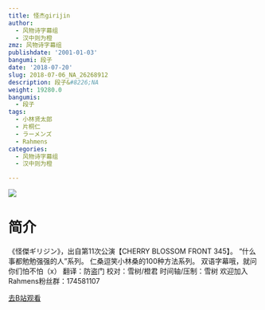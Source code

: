 ```yaml
---
title: 怪杰girijin
author:
  - 风物诗字幕组
  - 汉中则为橙
zmz: 风物诗字幕组
publishdate: '2001-01-03'
bangumi: 段子
date: '2018-07-20'
slug: 2018-07-06_NA_26268912
description: 段子&#8226;NA
weight: 19280.0
bangumis:
  - 段子
tags:
  - 小林贤太郎
  - 片桐仁
  - ラーメンズ
  - Rahmens
categories:
  - 风物诗字幕组
  - 汉中则为橙

---
```

![](https://i.imgur.com/KFb8E8k.jpg)
# 简介  
《怪傑ギリジン》，出自第11次公演【CHERRY BLOSSOM FRONT 345】。
“什么事都勉勉强强的人”系列。
仁桑逗笑小林桑的100种方法系列。
双语字幕哦，就问你们怕不怕（x）
翻译：防盗门 校对：雪树/橙君 时间轴/压制：雪树
欢迎加入Rahmens粉丝群：174581107  

[去B站观看](https://www.bilibili.com/video/av26268912/)
 
